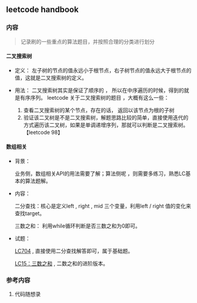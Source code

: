 ## leetcode handbook

### 内容


> 记录刷的一些重点的算法题目，并按照合理的分类进行划分





#### 二叉搜索树

- 定义：
    左子树的节点的值永远小于根节点，右子树节点的值永远大于根节点的值，这就是二叉搜索树的定义。

- 用法：
    二叉搜索树其实是保证了顺序的 ， 所以在中序遍历的时候，得到的就是有序序列。
    leetcode 关于二叉搜索树的题目 ，大概有这么一些：

    1. 查看二叉搜索树的某个节点，存在的话， 返回以该节点为根的子树
    2. 验证该二叉树是不是二叉搜索树，解题思路比较的简单，直接使用迭代的方式遍历该二叉树，如果是单调递增序列，那就可以判断是二叉搜索树。【leetcode 98】



#### 数组相关

- 背景：

    业务侧，数组相关API的用法需要了解；算法侧呢 ，则需要多练习，熟悉LC基本的算法题解。

- 内容：

    二分查找：核心是定义left , right , mid 三个变量，利用left / right 值的变化来查找target。

    三数之和： 利用while循环判断是否三数之和为0即可。

- 试题：

    [LC704](https://leetcode-cn.com/problems/binary-search/) , 直接使用二分查找解答即可，属于基础题。

    [LC15：三数之和](https://leetcode-cn.com/problems/3sum/) , 二数之和的进阶版本。




### 参考内容

1. 代码随想录